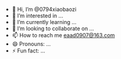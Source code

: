 - 👋 Hi, I’m @0794xiaobaozi
- 👀 I’m interested in ...
- 🌱 I’m currently learning ...
- 💞️ I’m looking to collaborate on ...
- 📫 How to reach me eaad0907@163.com
- 😄 Pronouns: ...
- ⚡ Fun fact: ...

<!---
0794xiaobaozi/0794xiaobaozi is a ✨ special ✨ repository because its `README.md` (this file) appears on your GitHub profile.
You can click the Preview link to take a look at your changes.
--->
